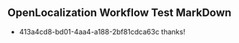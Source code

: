 ## OpenLocalization Workflow Test MarkDown
* 413a4cd8-bd01-4aa4-a188-2bf81cdca63c thanks!

<!--HONumber=Aug16_HO4-->


